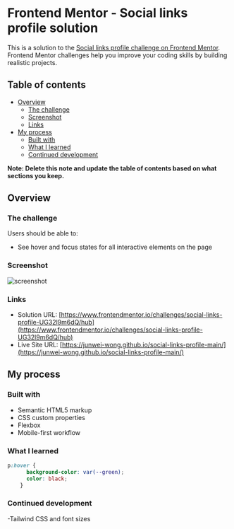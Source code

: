 # Frontend Mentor - Social links profile solution

This is a solution to the [Social links profile challenge on Frontend Mentor](https://www.frontendmentor.io/challenges/social-links-profile-UG32l9m6dQ). Frontend Mentor challenges help you improve your coding skills by building realistic projects. 

## Table of contents

- [Overview](#overview)
  - [The challenge](#the-challenge)
  - [Screenshot](#screenshot)
  - [Links](#links)
- [My process](#my-process)
  - [Built with](#built-with)
  - [What I learned](#what-i-learned)
  - [Continued development](#continued-development)

**Note: Delete this note and update the table of contents based on what sections you keep.**

## Overview

### The challenge

Users should be able to:

- See hover and focus states for all interactive elements on the page

### Screenshot

![screenshot](./assets/images/screenshot.jpeg)

### Links

- Solution URL: [https://www.frontendmentor.io/challenges/social-links-profile-UG32l9m6dQ/hub](https://www.frontendmentor.io/challenges/social-links-profile-UG32l9m6dQ/hub)
- Live Site URL: [https://junwei-wong.github.io/social-links-profile-main/](https://junwei-wong.github.io/social-links-profile-main/)

## My process

### Built with

- Semantic HTML5 markup
- CSS custom properties
- Flexbox
- Mobile-first workflow

### What I learned

```css
p:hover {
      background-color: var(--green);
      color: black;
    }
```

### Continued development

-Tailwind CSS and font sizes